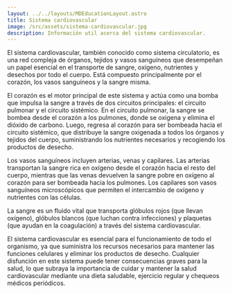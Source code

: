 ```yaml
---
layout: ../../layouts/MDEducationLayout.astro
title: Sistema cardiovascular
image: /src/assets/sistema-cardiovascular.jpg
description: Información util acerca del sistema cardiovascular.
---
```

<div class="flex flex-col px-2 md:px-8">
<p class="text-lg text-zinc-900 leading-loose tracking-wide mb-6">
El sistema cardiovascular, también conocido como sistema circulatorio, es una red compleja de órganos, tejidos y vasos sanguíneos que desempeñan un papel esencial en el transporte de sangre, oxígeno, nutrientes y desechos por todo el cuerpo. Está compuesto principalmente por el corazón, los vasos sanguíneos y la sangre misma.
</p>
<p class="text-lg text-zinc-900 leading-loose tracking-wide mb-6">
El corazón es el motor principal de este sistema y actúa como una bomba que impulsa la sangre a través de dos circuitos principales: el circuito pulmonar y el circuito sistémico. En el circuito pulmonar, la sangre se bombea desde el corazón a los pulmones, donde se oxigena y elimina el dióxido de carbono. Luego, regresa al corazón para ser bombeada hacia el circuito sistémico, que distribuye la sangre oxigenada a todos los órganos y tejidos del cuerpo, suministrando los nutrientes necesarios y recogiendo los productos de desecho.
</p>
<p class="text-lg text-zinc-900 leading-loose tracking-wide mb-6">
Los vasos sanguíneos incluyen arterias, venas y capilares. Las arterias transportan la sangre rica en oxígeno desde el corazón hacia el resto del cuerpo, mientras que las venas devuelven la sangre pobre en oxígeno al corazón para ser bombeada hacia los pulmones. Los capilares son vasos sanguíneos microscópicos que permiten el intercambio de oxígeno y nutrientes con las células.
</p>
<p class="text-lg text-zinc-900 leading-loose tracking-wide mb-6">
La sangre es un fluido vital que transporta glóbulos rojos (que llevan oxígeno), glóbulos blancos (que luchan contra infecciones) y plaquetas (que ayudan en la coagulación) a través del sistema cardiovascular.
</p>
<p class="text-lg text-zinc-900 leading-loose tracking-wide mb-6">
El sistema cardiovascular es esencial para el funcionamiento de todo el organismo, ya que suministra los recursos necesarios para mantener las funciones celulares y eliminar los productos de desecho. Cualquier disfunción en este sistema puede tener consecuencias graves para la salud, lo que subraya la importancia de cuidar y mantener la salud cardiovascular mediante una dieta saludable, ejercicio regular y chequeos médicos periódicos.
</p>
